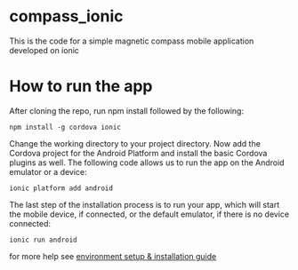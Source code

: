 # compass_ionic
This is the code for a simple magnetic compass mobile application developed on ionic

# How to run the app
After cloning the repo, run npm install followed by the following:

`npm install -g cordova ionic`

Change the working directory to your project directory.
Now add the Cordova project for the Android Platform and install the basic Cordova plugins as well. 
The following code allows us to run the app on the Android emulator or a device:

`ionic platform add android`

The last step of the installation process is to run your app, which will start the mobile device, if connected, or the default emulator, if there is no device connected:

`ionic run android`


for more help see [environment setup & installation guide](https://www.tutorialspoint.com/ionic/ionic_environment_setup.htm)
